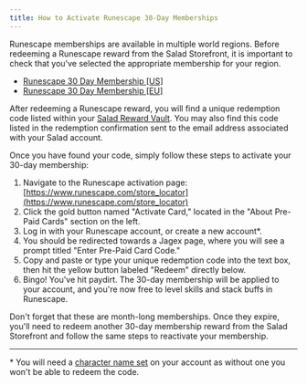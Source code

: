 ```yaml
---
title: How to Activate Runescape 30-Day Memberships
---
```


Runescape memberships are available in multiple world regions. Before redeeming a Runescape reward from the Salad
Storefront, it is important to check that you've selected the appropriate membership for your region.

- [Runescape 30 Day Membership \[US\]](https://salad.com/store/Rewards/020bb576-49ab-459c-98f5-6806dfa29056)
- [Runescape 30 Day Membership \[EU\]](https://salad.com/store/Rewards/da77ec96-a254-490a-a6ef-3396307ba31e)

After redeeming a Runescape reward, you will find a unique redemption code listed within your
[Salad Reward Vault](/docs/Guides/Using-the-Salad-App/125-where-to-find-your-reward-redemption-code). You may also find
this code listed in the redemption confirmation sent to the email address associated with your Salad account.

Once you have found your code, simply follow these steps to activate your 30-day membership:

1. Navigate to the Runescape activation page:
   [https://www.runescape.com/store_locator](https://www.runescape.com/store_locator)
2. Click the gold button named "Activate Card," located in the "About Pre-Paid Cards" section on the left.
3. Log in with your Runescape account, or create a new account\*.
4. You should be redirected towards a Jagex page, where you will see a prompt titled "Enter Pre-Paid Card Code."
5. Copy and paste or type your unique redemption code into the text box, then hit the yellow button labeled "Redeem"
   directly below.
6. Bingo! You've hit paydirt. The 30-day membership will be applied to your account, and you're now free to level skills
   and stack buffs in Runescape.

Don't forget that these are month-long memberships. Once they expire, you'll need to redeem another 30-day membership
reward from the Salad Storefront and follow the same steps to reactivate your membership.

---

\* You will need a [character name set](https://support.runescape.com/hc/en-gb/articles/206519409) on your account as
without one you won't be able to redeem the code.
